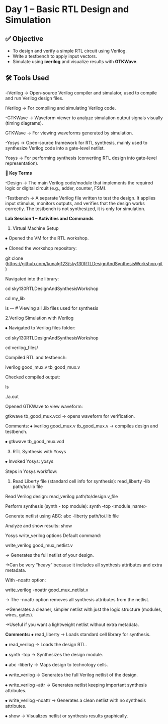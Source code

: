# Day 1 – Basic RTL Design and Simulation


## ✅ Objective
- To design and verify a simple RTL circuit using Verilog.
- Write a testbench to apply input vectors.
- Simulate using **iverilog** and visualize results with **GTKWave**.
  

## 🛠️ Tools Used
-iVerilog → Open-source Verilog compiler and simulator, used to compile and run Verilog design files.

iVerilog → For compiling and simulating Verilog code.


-GTKWave → Waveform viewer to analyze simulation output signals visually (timing diagrams).

GTKWave → For viewing waveforms generated by simulation.


-Yosys → Open-source framework for RTL synthesis, mainly used to synthesize Verilog code into a gate-level netlist.

Yosys → For performing synthesis (converting RTL design into gate-level representation).


**📘 Key Terms**

-Design → The main Verilog code/module that implements the required logic or digital circuit (e.g., adder, counter, FSM).

-Testbench → A separate Verilog file written to test the design. It applies input stimulus, monitors outputs, and verifies that the design works correctly. The testbench is not synthesized, it is only for simulation.


**Lab Session 1 – Activities and Commands**

1. Virtual Machine Setup
   
⦁	Opened the VM for the RTL workshop.

⦁	Cloned the workshop repository:

git clone (https://github.com/kunalg123/sky130RTLDesignAndSynthesisWorkshop.git)

Navigated into the library:

cd sky130RTLDesignAndSynthesisWorkshop

cd my_lib

ls -- # Viewing all .lib files used for synthesis 

2.Verilog Simulation with iVerilog

⦁	Navigated to Verilog files folder:

cd sky130RTLDesignAndSynthesisWorkshop

cd verilog_files/

Compiled RTL and testbench:

iverilog good_mux.v tb_good_mux.v 

Checked compiled output:

ls 

./a.out 


Opened GTKWave to view waveform:

gtkwave tb_good_mux.vcd → opens waveform for verification.


Comments:
⦁	iverilog good_mux.v tb_good_mux.v → compiles design and testbench.

⦁	gtkwave tb_good_mux.vcd 


3. RTL Synthesis with Yosys
   
⦁	Invoked Yosys:
yosys


Steps in Yosys workflow:

1.	Read Liberty file (standard cell info for synthesis):
read_liberty -lib path/to/.lib file

Read Verilog design:
read_verilog path/to/design.v_file

Perform synthesis (synth - top module):
synth -top <module_name> 

Generate netlist using ABC:
abc -liberty path/to/.lib file

Analyze and show results:
show 

Yosys write_verilog options
Default command:

write_verilog good_mux_netlist.v

→ Generates the full netlist of your design.

→Can be very “heavy” because it includes all synthesis attributes and extra metadata.

With -noattr option:

write_verilog -noattr good_mux_netlist.v 

→ The -noattr option removes all synthesis attributes from the netlist.

→Generates a cleaner, simpler netlist with just the logic structure (modules, wires, gates).

→Useful if you want a lightweight netlist without extra metadata.

 
**Comments:**
⦁	read_liberty → Loads standard cell library for synthesis.

⦁	read_verilog → Loads the design RTL.

⦁	synth -top → Synthesizes the design module.

⦁	abc -liberty → Maps design to technology cells.

⦁	write_verilog → Generates the full Verilog netlist of the design.

⦁	write_verilog -attr → Generates netlist keeping important synthesis attributes.

⦁	write_verilog -noattr → Generates a clean netlist with no synthesis attributes.

⦁	show → Visualizes netlist or synthesis results graphically.

